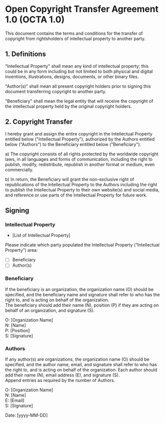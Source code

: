 # Open Copyright Transfer Agreement 1.0 (OCTA 1.0)
This document contains the terms and conditions for the transfer of
copyright from rightsholders of intellectual property to another party.

## 1. Definitions
"Intellectual Property" shall mean any kind of intellectual property;
this could be in any form including but not limited to both physical
and digital inventions, illustrations, designs, documents, or other
binary files.

"Author(s)" shall mean all present copyright holders prior to signing
this document transferring copyright to another party.

"Beneficiary" shall mean the legal entity that will receive the
copyright of the intellectual property held by the original copyright
holders.

## 2. Copyright Transfer
I hereby grant and assign the entire copyright in the
Intellectual Property entitled below ("Intellectual Property"),
authorized by the Authors entitled below ("Authors") to the Beneficiary
entitled below ("Beneficiary").

a) The copyright consists of all rights protected by the worldwide
copyright laws, in all languages and forms of communication, including
the right to publish, modify, redistribute, republish in another format
or medium, even commercially.

b) In return, the Beneficiary will grant the non-exclusive right of
republications of the Intellectual Property to the Authors including
the right to publish the Intellectual Property to their own website(s)
and social media, and reference or use parts of the
Intellectual Property for future work.

## Signing
### Intellectual Property
* [List of Intellectual Property]

Please indicate which party populated the Intellectual Property
(“Intellectual Property”) area:

* [ ] Beneficiary  
* [ ] Author(s)

### Beneficiary
If the beneficiary is an organization, the organization name (O) should
be specified, and the beneficiary name and signature shall refer to who 
has the right to, and is acting on behalf of the organization.  
The beneficiary should add their name (N), position (P) if they are
acting on behalf of an organization, and signature (S).

O: [Organization Name]  
N: [Name]  
P: [Position]  
S: [Signature]  

### Authors
If any author(s) are organizations, the organization name (O) should
be specified, and the author name, email, and signature shall refer to
who has the right to, and is acting on behalf of the organization.
Each author should add their name (N), email address (E), and
signature (S).  
Append entries as required by the number of Authors.

O: [Organization Name]  
N: [Name]  
E: [Email]  
S: [Signature]

Date: [yyyy-MM-DD]
